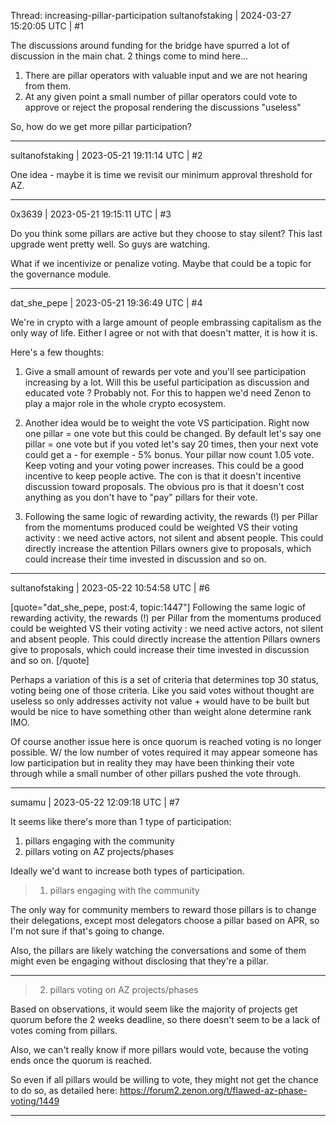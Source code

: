 Thread: increasing-pillar-participation
sultanofstaking | 2024-03-27 15:20:05 UTC | #1

The discussions around funding for the bridge have spurred a lot of discussion in the main chat. 2 things come to mind here...

1. There are pillar operators with valuable input and we are not hearing from them.
2. At any given point a small number of pillar operators could vote to approve or reject the proposal rendering the discussions "useless"

So, how do we get more pillar participation?

-------------------------

sultanofstaking | 2023-05-21 19:11:14 UTC | #2

One idea - maybe it is time we revisit our minimum approval threshold for AZ.

-------------------------

0x3639 | 2023-05-21 19:15:11 UTC | #3

Do you think some pillars are active but they choose to stay silent?  This last upgrade went pretty well. So guys are watching. 

What if we incentivize or penalize voting. Maybe that could be a topic for the governance module.

-------------------------

dat_she_pepe | 2023-05-21 19:36:49 UTC | #4

We're in crypto with a large amount of people embrassing capitalism as the only way of life. Either I agree or not with that doesn't matter, it is how it is. 

Here's a few thoughts:

1) Give a small amount of rewards per vote and you'll see participation increasing by a lot. Will this be useful participation as discussion and educated vote ? Probably not. For this to happen we'd need Zenon to play a major role in the whole crypto ecosystem.

2) Another idea would be to weight the vote VS participation. Right now one pillar = one vote but this could be changed. By default let's say one pillar = one vote but if you voted let's say 20 times, then your next vote could get a - for exemple - 5% bonus. Your pillar now count 1.05 vote. Keep voting and your voting power increases. This could be a good incentive to keep people active. The con is that it doesn't incentive discussion toward proposals. The obvious pro is that it doesn't cost anything as you don't have to "pay" pillars for their vote.

3) Following the same logic of rewarding activity, the rewards (!) per Pillar from the momentums produced could be weighted VS their voting activity : we need active actors, not silent and absent people. This could directly increase the attention Pillars owners give to proposals, which could increase their time invested in discussion and so on.

-------------------------

sultanofstaking | 2023-05-22 10:54:58 UTC | #6

[quote="dat_she_pepe, post:4, topic:1447"]
Following the same logic of rewarding activity, the rewards (!) per Pillar from the momentums produced could be weighted VS their voting activity : we need active actors, not silent and absent people. This could directly increase the attention Pillars owners give to proposals, which could increase their time invested in discussion and so on.
[/quote]

Perhaps a variation of this is a set of criteria that determines top 30 status, voting being one of those criteria. Like you said votes without thought are useless so only addresses activity not value + would have to be built but would be nice to have something other than weight alone determine rank IMO. 

Of course another issue here is once quorum is reached voting is no longer possible. W/ the low number of votes required it may appear someone has low participation but in reality they may have been thinking their vote through while a small number of other pillars pushed the vote through.

-------------------------

sumamu | 2023-05-22 12:09:18 UTC | #7

It seems like there's more than 1 type of participation:
1. pillars engaging with the community
2. pillars voting on AZ projects/phases

Ideally we'd want to increase both types of participation.

> 1. pillars engaging with the community

The only way for community members to reward those pillars is to change their delegations, except most delegators choose a pillar based on APR, so I'm not sure if that's going to change.

 Also, the pillars are likely watching the conversations and some of them might even be engaging without disclosing that they're a pillar.

___

> 2. pillars voting on AZ projects/phases

Based on observations, it would seem like the majority of projects get quorum before the 2 weeks deadline, so there doesn't seem to be a lack of votes coming from pillars. 

Also, we can't really know if more pillars would vote, because the voting ends once the quorum is reached. 

So even if all pillars would be willing to vote, they might not get the chance to do so, as detailed here:
https://forum2.zenon.org/t/flawed-az-phase-voting/1449

-------------------------

